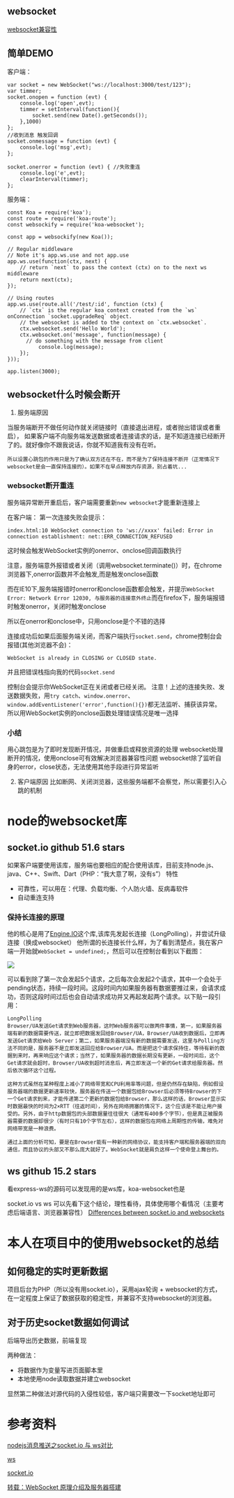 ## websocket
[websocket兼容性](https://caniuse.com/?search=websocket)

## 简单DEMO
客户端：
```
var socket = new WebSocket("ws://localhost:3000/test/123");
var timmer;
socket.onopen = function (evt) {
    console.log('open',evt);
    timmer = setInterval(function(){
        socket.send(new Date().getSeconds());
    },1000)
};
//收到消息 触发回调
socket.onmessage = function (evt) {
    console.log('msg',evt);
};

socket.onerror = function (evt) { //失败重连 
    console.log('e',evt);
    clearInterval(timmer);
};
```

服务端：
```
const Koa = require('koa');
const route = require('koa-route');
const websockify = require('koa-websocket');

const app = websockify(new Koa());

// Regular middleware
// Note it's app.ws.use and not app.use
app.ws.use(function(ctx, next) {
    // return `next` to pass the context (ctx) on to the next ws middleware
    return next(ctx);
});
  
// Using routes
app.ws.use(route.all('/test/:id', function (ctx) {
    // `ctx` is the regular koa context created from the `ws` onConnection `socket.upgradeReq` object.
    // the websocket is added to the context on `ctx.websocket`.
    ctx.websocket.send('Hello World');
    ctx.websocket.on('message', function(message) {
      // do something with the message from client
          console.log(message);
    });
}));

app.listen(3000);
```

## websocket什么时候会断开
1. 服务端原因

当服务端断开不做任何动作就关闭链接时（直接退出进程，或者抛出错误或者重启）， 如果客户端不向服务端发送数据或者连接请求的话，是不知道连接已经断开了的。就好像你不跟我说话，你就不知道我有没有在听。

    所以设置心跳包的作用只是为了确认双方还在不在，而不是为了保持连接不断开（正常情况下websocket是会一直保持连接的）。如果不在早点释放内存资源，别占着坑...

### websocket断开重连
服务端异常断开重启后，客户端需要重新```new websocket```才能重新连接上

在客户端：
第一次连接失败会提示：

```index.html:10 WebSocket connection to 'ws://xxxx' failed: Error in connection establishment: net::ERR_CONNECTION_REFUSED```

这时候会触发WebSocket实例的onerror、onclose回调函数执行

注意，服务端意外报错或者关闭（调用websocket.terminate()）时，在chrome浏览器下,onerror函数并不会触发,而是触发onclose函数

而在IE10下,服务端报错时onerror和onclose函数都会触发，并提示```WebSocket Error: Network Error 12030, 与服务器的连接意外终止```而在firefox下，服务端报错时触发onerror，关闭时触发onclose

所以在onerror和onclose中，只用onclose是个不错的选择

连接成功后如果后面服务端关闭，而客户端执行```socket.send```，chrome控制台会报错(其他浏览器不会)：

```WebSocket is already in CLOSING or CLOSED state.```

并且把错误栈指向我的代码```socket.send```

控制台会提示你WebSocket正在关闭或者已经关闭。
注意！上述的连接失败、发送数据失败，用```try catch```、```window.onerror```、```window.addEventListener('error',function(){})```都无法监听、捕获该异常。所以用WebSocket实例的onclose函数处理错误情况是唯一选择


### 小结
用心跳包是为了即时发现断开情况，并做重启或释放资源的处理
websocket处理断开的情况，使用onclose可有效解决浏览器兼容性问题
websocket除了监听自身的error，close状态，无法使用其他手段进行异常监听


2. 客户端原因
比如断网、关闭浏览器，这些服务端都不会察觉，所以需要引入心跳的机制


# node的websocket库
## socket.io  github 51.6 stars
如果客户端要使用该库，服务端也要相应的配合使用该库，目前支持node.js、java、C++、Swift、Dart（PHP：“我大意了啊，没有s”）
特性
- 可靠性，可以用在：代理、负载均衡、个人防火墙、反病毒软件
- 自动重连支持

### 保持长连接的原理

他的核心是用了[Engine.IO](https://github.com/socketio/engine.io)这个库,该库先发起长连接（LongPolling），并尝试升级连接（换成websocket）
他所谓的长连接长什么样，为了看到清楚点，我在客户端一开始就```WebSocket = undefined;```，然后可以在控制台看到以下截图：

![](./socketio.png)

可以看到除了第一次会发起5个请求，之后每次会发起2个请求，其中一个会处于pending状态，持续一段时间。这段时间内如果服务器有数据要推过来，会请求成功，否则这段时间过后也会自动请求成功并又再起发起两个请求。以下贴一段引用：

    LongPolling
    Browser/UA发送Get请求到Web服务器，这时Web服务器可以做两件事情，第一，如果服务器端有新的数据需要传送，就立即把数据发回给Browser/UA，Browser/UA收到数据后，立即再发送Get请求给Web Server；第二，如果服务器端没有新的数据需要发送，这里与Polling方法不同的是，服务器不是立即发送回应给Browser/UA，而是把这个请求保持住，等待有新的数据到来时，再来响应这个请求；当然了，如果服务器的数据长期没有更新，一段时间后，这个Get请求就会超时，Browser/UA收到超时消息后，再立即发送一个新的Get请求给服务器。然后依次循环这个过程。

    这种方式虽然在某种程度上减小了网络带宽和CPU利用率等问题，但是仍然存在缺陷，例如假设服务器端的数据更新速率较快，服务器在传送一个数据包给Browser后必须等待Browser的下一个Get请求到来，才能传递第二个更新的数据包给Browser，那么这样的话，Browser显示实时数据最快的时间为2×RTT（往返时间），另外在网络拥塞的情况下，这个应该是不能让用户接受的。另外，由于http数据包的头部数据量往往很大（通常有400多个字节），但是真正被服务器需要的数据却很少（有时只有10个字节左右），这样的数据包在网络上周期性的传输，难免对网络带宽是一种浪费。

    通过上面的分析可知，要是在Browser能有一种新的网络协议，能支持客户端和服务器端的双向通信，而且协议的头部又不那么庞大就好了。WebSocket就是肩负这样一个使命登上舞台的。


## ws  github 15.2 stars
看express-ws的源码可以发现用的是ws库，koa-websocket也是

socket.io vs ws
可以先看下这个结论，理性看待，具体使用哪个看情况（主要考虑后端语言、浏览器兼容性）
[Differences between socket.io and websockets](https://stackoverflow.com/questions/10112178/differences-between-socket-io-and-websockets/38558531#38558531)

# 本人在项目中的使用websocket的总结
## 如何稳定的实时更新数据

项目后台为PHP（所以没有用socket.io），采用ajax轮询 + websocket的方式，在一定程度上保证了数据获取的稳定性，并兼容不支持websocket的浏览器。

## 对于历史socket数据如何调试
后端导出历史数据，前端复现

两种做法：
- 将数据作为变量写进页面脚本里
- 本地使用node读取数据并建立websocket

显然第二种做法对源代码的入侵性较低，客户端只需要改一下socket地址即可

# 参考资料

[nodejs消息推送之socket.io 与 ws对比](https://blog.csdn.net/swimming_in_it_/article/details/81451491)

[ws](https://github.com/websockets/ws)

[socket.io](https://github.com/socketio/socket.io)

[转载：WebSocket 原理介绍及服务器搭建](https://blog.csdn.net/qq_39101111/article/details/78627393)


